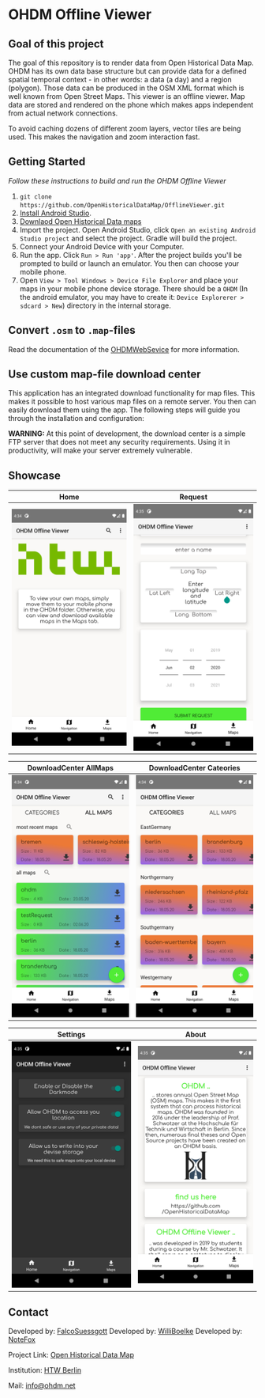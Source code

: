 # OHDM Offline Viewer

## Goal of this project
The goal of this repository is to render data from Open Historical Data Map. OHDM has its own data base structure but can provide data for a defined spatial temporal context - in other words: a data (a day) and a region (polygon). Those data can be produced in the OSM XML format which is well known from Open Street Maps. This viewer is an offline viewer. Map data are stored and rendered on the phone which makes apps independent from actual network connections.

To avoid caching dozens of different zoom layers, vector tiles are being used. This makes the navigation and zoom interaction fast.

## Getting Started
*Follow these instructions to build and run the OHDM Offline Viewer*
1. ```git clone https://github.com/OpenHistoricalDataMap/OfflineViewer.git```
2. [Install Android Studio](https://developer.android.com/sdk/index.html).
3. [Downlaod Open Historical Data maps](http://www.ohdm.net/)
4. Import the project. Open Android Studio, click `Open an existing Android
   Studio project` and select the project. Gradle will build the project.
4. Connect your Android Device with your Computer.
5. Run the app. Click `Run > Run 'app'`. After the project builds you'll be
   prompted to build or launch an emulator. You then can choose your mobile phone. 
6. Open ```View > Tool Windows > Device File Explorer``` and place your maps in your mobile phone device storage. There should be a ```OHDM``` (In the android emulator, you may have to create it: `Device Explorerer > sdcard > New`) directory in the internal storage. 

## Convert ```.osm``` to ```.map```-files
Read the documentation of the [OHDMWebSevice](https://github.com/OpenHistoricalDataMap/DowloadWebService/wiki/osm2map) 
for more information.

## Use custom map-file download center
This application has an integrated download functionality for map files. 
This makes it possible to host various map files on a remote server. 
You then can easily download them using the app. 
The following steps will guide you through the installation and configuration:

**WARNING:** At this point of development, the download center is a simple FTP server that does not meet any security requirements.
Using it in productivity, will make your server extremely vulnerable.

## Showcase

Home                                               |  Request
:-----------------------------------:|:---------------------------------------:
![HOME](screnshotsAndApk/home.png )        | ![REQUEST](screnshotsAndApk/request.png)

DownloadCenter AllMaps               |  DownloadCenter Cateories
:-----------------------------------:|:---------------------------------------:
![HOME](screnshotsAndApk/download1.png)   | ![DOWNLOAD](screnshotsAndApk/download2.png)

Settings                             |  About
:-----------------------------------:|:---------------------------------------:
![HOME](screnshotsAndApk/settings.png)    | ![DOWNLOAD](screnshotsAndApk/about.png)


## Contact
Developed by: [FalcoSuessgott](https://github.com/FalcoSuessgott)
Developed by: [WilliBoelke](https://github.com/WilliBoelke)
Developed by: [NoteFox](https://github.com/NoteFox)

Project Link: [Open Historical Data Map](https://github.com/OpenHistoricalDataMap)

Institution: [HTW Berlin](https://www.htw-berlin.de/)

Mail: [info@ohdm.net](info@ohdm.net)
 

